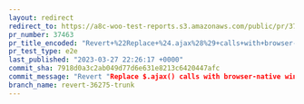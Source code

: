 ```yaml
---
layout: redirect
redirect_to: https://a8c-woo-test-reports.s3.amazonaws.com/public/pr/37463/e2e/index.html
pr_number: 37463
pr_title_encoded: "Revert+%22Replace+%24.ajax%28%29+calls+with+browser-native+window.fetch%28%29+calls.%22"
pr_test_type: e2e
last_published: "2023-03-27 22:26:17 +0000"
commit_sha: 7918d0a3c2ab049d77d6e631e8213c6420447afc
commit_message: "Revert "Replace $.ajax() calls with browser-native window.fetch() cal…"
branch_name: revert-36275-trunk
---
```

